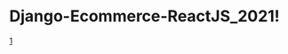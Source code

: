 # Django-Ecommerce-ReactJS_2021!
[1](https://user-images.githubusercontent.com/20927103/143423353-652a65b2-2852-4f1d-8bd9-81ab0be09be2.JPG)
